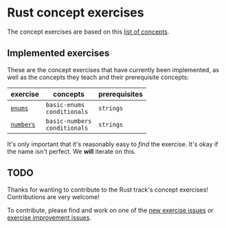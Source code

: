 # Rust concept exercises

The concept exercises are based on this [list of concepts][reference].

## Implemented exercises

These are the concept exercises that have currently been implemented, as well as the concepts they teach and their prerequisite concepts:

| exercise                              | concepts                           | prerequisites |
| ------------------------------------- | ---------------------------------- | ------------- |
| [`enums`][concept-exercise-enums]     | `basic-enums`<br/>`conditionals`   | `strings`     |
| [`numbers`][concept-exercise-numbers] | `basic-numbers`<br/>`conditionals` | `strings`     |

It's only important that it's reasonably easy to _find_ the exercise. It's okay if the name isn't perfect. We **will** iterate on this.

## TODO

Thanks for wanting to contribute to the Rust track's concept exercises! Contributions are very welcome!

To contribute, please find and work on one of the [new exercise issues][issues-new-exercise] or [exercise improvement issues][issues-improve-exercise].

[reference]: ../../reference/README.md
[concept-exercises]: ./concept/README.md
[concept-exercise-numbers]: ./numbers/.meta/design.md
[concept-exercise-enums]: ./enums/.meta/design.md
[issues-new-exercise]: https://github.com/exercism/v3/issues?utf8=%E2%9C%93&q=is%3Aopen+label%3Atrack%2Frust+label%3Atype%2Fnew-exercise+label%3Astatus%2Fhelp-wanted+-label%3Astatus%2Fin-progress
[issues-improve-exercise]: https://github.com/exercism/v3/issues?utf8=%E2%9C%93&q=is%3Aopen+label%3Atrack%2Frust+label%3Atype%2Fimprove-exercise+label%3Astatus%2Fhelp-wanted+-label%3Astatus%2Fin-progress
